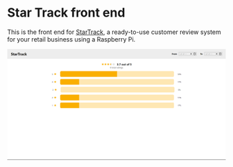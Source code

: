 # Star Track front end

This is the front end for [StarTrack](https://github.com/akhil-datla/StarTrack), a ready-to-use customer review system for your retail business using a Raspberry Pi.

![picture](/img/img.png)

